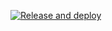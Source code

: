 [![Release and deploy](https://github.com/MarcusKhooLK/my-recipe/actions/workflows/main.yaml/badge.svg?branch=v0.3.6)](https://github.com/MarcusKhooLK/my-recipe/actions/workflows/main.yaml)
